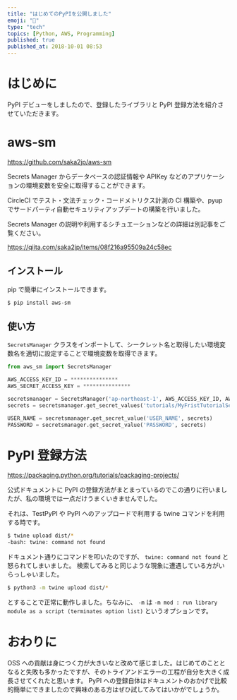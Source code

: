 ```yaml
---
title: "はじめてのPyPIを公開しました"
emoji: "🐍"
type: "tech"
topics: [Python, AWS, Programming]
published: true
published_at: 2018-10-01 08:53
---
```


# はじめに

PyPI デビューをしましたので、登録したライブラリと PyPI 登録方法を紹介させていただきます。

# aws-sm

https://github.com/saka2jp/aws-sm

Secrets Manager からデータベースの認証情報や APIKey などのアプリケーションの環境変数を安全に取得することができます。

CircleCI でテスト・文法チェック・コードメトリクス計測の CI 構築や、pyup でサードパーティ自動セキュリティアップデートの構築を行いました。

Secrets Manager の説明や利用するシチュエーションなどの詳細は別記事をご覧ください。

https://qiita.com/saka2jp/items/08f216a95509a24c58ec

## インストール

pip で簡単にインストールできます。

```sh
$ pip install aws-sm
```

## 使い方

`SecretsManager` クラスをインポートして、シークレット名と取得したい環境変数名を適切に設定することで環境変数を取得できます。

```python
from aws_sm import SecretsManager

AWS_ACCESS_KEY_ID = ***************
AWS_SECRET_ACCESS_KEY = ***************

secretsmanager = SecretsManager('ap-northeast-1', AWS_ACCESS_KEY_ID, AWS_SECRET_ACCESS_KEY)
secrets = secretsmanager.get_secret_values('tutorials/MyFristTutorialSecret')

USER_NAME = secretsmanager.get_secret_value('USER_NAME', secrets)
PASSWORD = secretsmanager.get_secret_value('PASSWORD', secrets)
```

# PyPI 登録方法

https://packaging.python.org/tutorials/packaging-projects/

公式ドキュメントに PyPI の登録方法がまとまっているのでこの通りに行いましたが、私の環境では一点だけうまくいきませんでした。

それは、TestPyPI や PyPI へのアップロードで利用する twine コマンドを利用する時です。

```sh
$ twine upload dist/*
-bash: twine: command not found
```

ドキュメント通りにコマンドを叩いたのですが、 `twine: command not found` と怒られてしまいました。
検索してみると同じような現象に遭遇している方がいらっしゃいました。

```sh
$ python3 -m twine upload dist/*
```

とすることで正常に動作しました。ちなみに、 `-m` は `-m mod : run library module as a script (terminates option list)` というオプションです。

# おわりに

OSS への貢献は身につく力が大きいなと改めて感じました。はじめてのこととなると失敗も多かったですが、そのトライアンドエラーの工程が自分を大きく成長させてくれたと思います。
PyPI への登録自体はドキュメントのおかげで比較的簡単にできましたので興味のある方はぜひ試してみてはいかがでしょうか。
